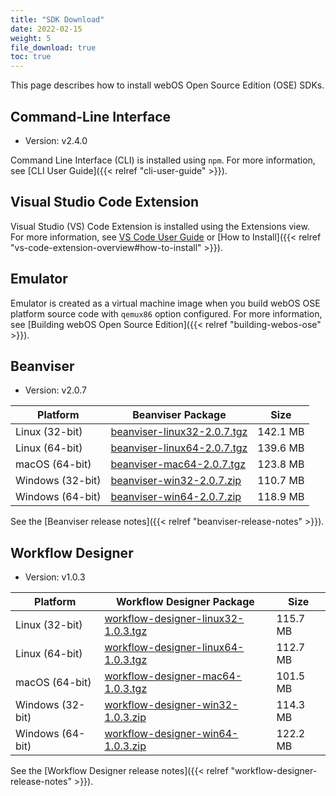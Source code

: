 ```yaml
---
title: "SDK Download"
date: 2022-02-15
weight: 5
file_download: true
toc: true
---
```


This page describes how to install webOS Open Source Edition (OSE) SDKs.

## Command-Line Interface

* Version: v2.4.0

Command Line Interface (CLI) is installed using `npm`. For more information, see [CLI User Guide]({{< relref "cli-user-guide" >}}).

## Visual Studio Code Extension

Visual Studio (VS) Code Extension is installed using the Extensions view. For more information, see [VS Code User Guide](https://code.visualstudio.com/docs/editor/extension-marketplace#_install-an-extension) or [How to Install]({{< relref "vs-code-extension-overview#how-to-install" >}}).

## Emulator 

Emulator is created as a virtual machine image when you build webOS OSE platform source code with `qemux86` option configured. For more information, see [Building webOS Open Source Edition]({{< relref "building-webos-ose" >}}).

## Beanviser

* Version: v2.0.7

|	Platform	|	Beanviser Package	|	Size	|
|-----------|-------------------|-------|
|	Linux (32-bit)	|	<a href="javascript:" onclick="file_dn('Beanviser', 'Linux', 'beanviser-linux32-2.0.7.tgz', 'https://webosose.s3.ap-northeast-2.amazonaws.com/tools/beanviser/v2.0.7/beanviser-linux32-2.0.7.tgz');">beanviser-linux32-2.0.7.tgz</a>	|	142.1 MB	|
|	Linux (64-bit)	|	<a href="javascript:" onclick="file_dn('Beanviser', 'Linux', 'beanviser-linux64-2.0.7.tgz', 'https://webosose.s3.ap-northeast-2.amazonaws.com/tools/beanviser/v2.0.7/beanviser-linux64-2.0.7.tgz');">beanviser-linux64-2.0.7.tgz</a>	|	139.6 MB	|
|	macOS (64-bit)	|	<a href="javascript:" onclick="file_dn('Beanviser', 'macOS', 'beanviser-mac64-2.0.7.tgz', 'https://webosose.s3.ap-northeast-2.amazonaws.com/tools/beanviser/v2.0.7/beanviser-mac64-2.0.7.tgz');">beanviser-mac64-2.0.7.tgz</a>	|	123.8 MB	|
|	Windows	(32-bit) |	<a href="javascript:" onclick="file_dn('Beanviser', 'Windows', 'beanviser-win32-2.0.7.zip', 'https://webosose.s3.ap-northeast-2.amazonaws.com/tools/beanviser/v2.0.7/beanviser-win32-2.0.7.zip');">beanviser-win32-2.0.7.zip</a>	|	110.7 MB	|
|	Windows	(64-bit) |	<a href="javascript:" onclick="file_dn('Beanviser', 'Windows', 'beanviser-win64-2.0.7.zip', 'https://webosose.s3.ap-northeast-2.amazonaws.com/tools/beanviser/v2.0.7/beanviser-win64-2.0.7.zip');">beanviser-win64-2.0.7.zip</a>	|	118.9 MB	|

See the [Beanviser release notes]({{< relref "beanviser-release-notes" >}}).

## Workflow Designer

* Version: v1.0.3

|	Platform	|	Workflow Designer Package	|	Size	|
|-----------------------|-------------------|-----------|
|	Linux (32-bit)	|	<a href="javascript:" onclick="file_dn('Workflow Designer', 'Linux', 'workflow-designer-linux32-1.0.3.tgz', 'https://webosose.s3.ap-northeast-2.amazonaws.com/tools/workflow-designer/v1.0.3/workflow-designer-linux32-1.0.3.tgz');">workflow-designer-linux32-1.0.3.tgz</a>	|	115.7 MB	|
|	Linux (64-bit)	|	<a href="javascript:" onclick="file_dn('Workflow Designer', 'Linux', 'workflow-designer-linux64-1.0.3.tgz', 'https://webosose.s3.ap-northeast-2.amazonaws.com/tools/workflow-designer/v1.0.3/workflow-designer-linux64-1.0.3.tgz');">workflow-designer-linux64-1.0.3.tgz</a>	|	112.7 MB	|
|	macOS (64-bit)	|	<a href="javascript:" onclick="file_dn('Workflow Designer', 'macOS', 'workflow-designer-mac64-1.0.3.tgz', 'https://webosose.s3.ap-northeast-2.amazonaws.com/tools/workflow-designer/v1.0.3/workflow-designer-mac64-1.0.3.tgz');">workflow-designer-mac64-1.0.3.tgz</a>	|	101.5 MB	|
|	Windows	(32-bit) |	<a href="javascript:" onclick="file_dn('Workflow Designer', 'Windows', 'workflow-designer-win32-1.0.3.zip', 'https://webosose.s3.ap-northeast-2.amazonaws.com/tools/workflow-designer/v1.0.3/workflow-designer-win32-1.0.3.zip');">workflow-designer-win32-1.0.3.zip</a>	|	114.3 MB	|
|	Windows	(64-bit) |	<a href="javascript:" onclick="file_dn('Workflow Designer', 'Windows', 'workflow-designer-win64-1.0.3.zip', 'https://webosose.s3.ap-northeast-2.amazonaws.com/tools/workflow-designer/v1.0.3/workflow-designer-win64-1.0.3.zip');">workflow-designer-win64-1.0.3.zip</a>	|	122.2 MB	|

See the [Workflow Designer release notes]({{< relref "workflow-designer-release-notes" >}}).
